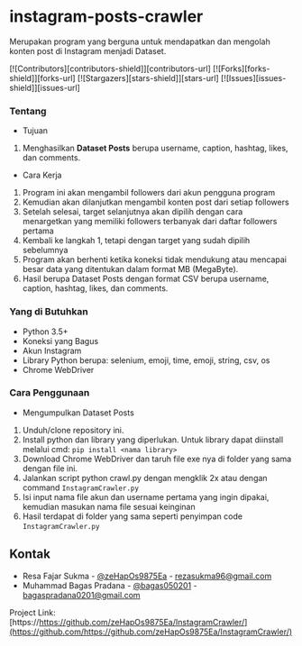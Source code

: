 # instagram-posts-crawler
Merupakan program yang berguna untuk mendapatkan dan mengolah konten post di Instagram menjadi Dataset.

[![Contributors][contributors-shield]][contributors-url]
[![Forks][forks-shield]][forks-url]
[![Stargazers][stars-shield]][stars-url]
[![Issues][issues-shield]][issues-url]

### Tentang
- Tujuan
1. Menghasilkan **Dataset Posts** berupa username, caption, hashtag, likes, dan comments.

- Cara Kerja<br>
1. Program ini akan mengambil followers dari akun pengguna program
2. Kemudian akan dilanjutkan mengambil konten post dari setiap followers
3. Setelah selesai, target selanjutnya akan dipilih dengan cara menargetkan yang memiliki followers terbanyak dari daftar followers pertama
4. Kembali ke langkah 1, tetapi dengan target yang sudah dipilih sebelumnya
5. Program akan berhenti ketika koneksi tidak mendukung atau mencapai besar data yang ditentukan dalam format MB (MegaByte).
6. Hasil berupa Dataset Posts dengan format CSV berupa username, caption, hashtag, likes, dan comments.



### Yang di Butuhkan
- Python 3.5+
- Koneksi yang Bagus
- Akun Instagram
- Library Python berupa: selenium, emoji, time, emoji, string, csv, os
- Chrome WebDriver

### Cara Penggunaan
- Mengumpulkan Dataset Posts
1. Unduh/clone repository ini.
2. Install python dan library yang diperlukan. Untuk library dapat diinstall melalui cmd: ```pip install <nama library>```
3. Download Chrome WebDriver dan taruh file exe nya di folder yang sama dengan file ini.
4. Jalankan script python crawl.py dengan mengklik 2x atau dengan command ```InstagramCrawler.py```
5. Isi input nama file akun dan username pertama yang ingin dipakai, kemudian masukan nama file sesuai keinginan
6. Hasil terdapat di folder yang sama seperti penyimpan code ```InstagramCrawler.py```

## Kontak

- Resa Fajar Sukma - [@zeHapOs9875Ea](https://github.com/zeHapOs9875Ea) - rezasukma96@gmail.com
- Muhammad Bagas Pradana - [@bagas050201](https://github.com/bagas050201) - bagaspradana0201@gmail.com

Project Link: [https://https://github.com/zeHapOs9875Ea/InstagramCrawler/](https://github.com/https://github.com/zeHapOs9875Ea/InstagramCrawler/)

<!-- MARKDOWN LINKS & IMAGES -->
